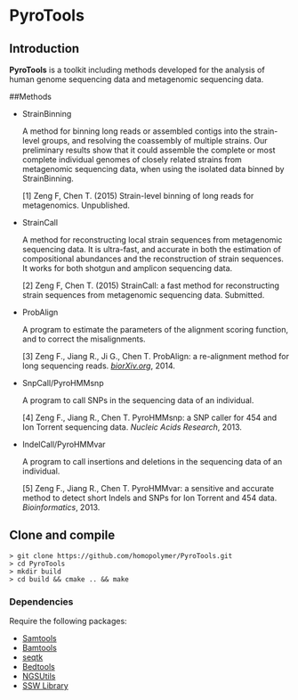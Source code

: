 PyroTools
===============

## Introduction

**PyroTools** is a toolkit including methods developed for the analysis of human genome sequencing data and metagenomic sequencing data.

##Methods 

- StrainBinning

  A method for binning long reads or assembled contigs into the strain-level groups, and resolving the coassembly of multiple strains.  Our preliminary results show that it could assemble the complete or most complete individual genomes of closely related strains from metagenomic sequencing data, when using the isolated data binned by StrainBinning.
  
  [1] Zeng F, Chen T. (2015) Strain-level binning of long reads for metagenomics.  Unpublished. 

- StrainCall 

  A method for reconstructing local strain sequences from metagenomic sequencing data.  It is ultra-fast, and accurate in both the estimation of compositional abundances and the reconstruction of strain sequences. It works for both shotgun and amplicon sequencing data.

  [2] Zeng F, Chen T. (2015) StrainCall: a fast method for reconstructing strain sequences from metagenomic sequencing data. Submitted.

- ProbAlign 
  
  A program to estimate the parameters of the alignment scoring function, and to correct the misalignments.
  
  [3] Zeng F., Jiang R., Ji G., Chen T. ProbAlign: a re-alignment method for long sequencing reads. [_biorXiv.org_](http://biorxiv.org/content/early/2014/09/02/008698), 2014.
  
- SnpCall/PyroHMMsnp
 
  A program to call SNPs in the sequencing data of an individual.

  [4] Zeng F., Jiang R., Chen T. PyroHMMsnp: a SNP caller for 454 and Ion Torrent sequencing data. _Nucleic Acids Research_, 2013.

- IndelCall/PyroHMMvar

  A program to call insertions and deletions in the sequencing data of an individual.

  [5] Zeng F., Jiang R., Chen T. PyroHMMvar: a sensitive and accurate method to detect short Indels and SNPs for Ion Torrent and 454 data. _Bioinformatics_, 2013.



## Clone and compile
	> git clone https://github.com/homopolymer/PyroTools.git
	> cd PyroTools
	> mkdir build
	> cd build && cmake .. && make 
	
	
### Dependencies
Require the following packages:

- [Samtools](samtools.sourceforge.net)
- [Bamtools](https://github.com/pezmaster31/bamtools)
- [seqtk](https://github.com/lh3/seqtk)
- [Bedtools](bedtools.readthedocs.org)
- [NGSUtils](ngsutils.org)
- [SSW Library](https://github.com/mengyao/Complete-Striped-Smith-Waterman-Library) 








